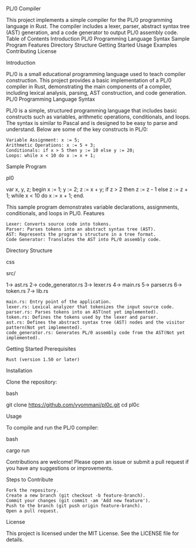 PL/0 Compiler

This project implements a simple compiler for the PL/0 programming language in Rust. The compiler includes a lexer, parser, abstract syntax tree (AST) generation, and a code generator to output PL/0 assembly code.
Table of Contents
    Introduction
    PL/0 Programming Language
        Syntax
        Sample Program
    Features
    Directory Structure
    Getting Started
    Usage
    Examples
    Contributing
    License

Introduction

PL/0 is a small educational programming language used to teach compiler construction. This project provides a basic implementation of a PL/0 compiler in Rust, demonstrating the main components of a compiler, including lexical analysis, parsing, AST construction, and code generation.
PL/0 Programming Language
Syntax

PL/0 is a simple, structured programming language that includes basic constructs such as variables, arithmetic operations, conditionals, and loops. The syntax is similar to Pascal and is designed to be easy to parse and understand. Below are some of the key constructs in PL/0:

    Variable Assignment: x := 5;
    Arithmetic Operations: x := 5 + 3;
    Conditionals: if x > 5 then y := 10 else y := 20;
    Loops: while x < 10 do x := x + 1;

Sample Program

pl0

var x, y, z;
begin
    x := 1;
    y := 2;
    z := x + y;
    if z > 2 then
        z := z - 1
    else
        z := z + 1;
    while x < 10 do
        x := x + 1;
end.

This sample program demonstrates variable declarations, assignments, conditionals, and loops in PL/0.
Features

    Lexer: Converts source code into tokens.
    Parser: Parses tokens into an abstract syntax tree (AST).
    AST: Represents the program's structure in a tree format.
    Code Generator: Translates the AST into PL/0 assembly code.

Directory Structure

css

src/

1-> ast.rs
2-> code_generator.rs
3-> lexer.rs
4-> main.rs
5-> parser.rs
6-> token.rs
7-> lib.rs

    main.rs: Entry point of the application.
    lexer.rs: Lexical analyzer that tokenizes the input source code.
    parser.rs: Parses tokens into an AST(not yet implemented).
    token.rs: Defines the tokens used by the lexer and parser.
    ast.rs: Defines the abstract syntax tree (AST) nodes and the visitor pattern(Not yet implemented).
    code_generator.rs: Generates PL/0 assembly code from the AST(Not yet implemented).
    

Getting Started
Prerequisites

    Rust (version 1.50 or later)

Installation

Clone the repository:

bash

git clone https://github.com/vyommani/pl0c.git
cd pl0c

Usage

To compile and run the PL/0 compiler:

bash

cargo run

Contributions are welcome! Please open an issue or submit a pull request if you have any suggestions or improvements.

Steps to Contribute

    Fork the repository.
    Create a new branch (git checkout -b feature-branch).
    Commit your changes (git commit -am 'Add new feature').
    Push to the branch (git push origin feature-branch).
    Open a pull request.

License

This project is licensed under the MIT License. See the LICENSE file for details.
